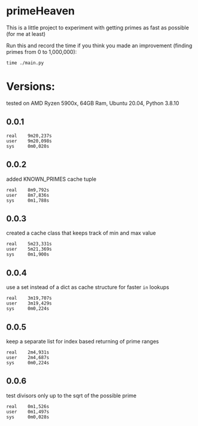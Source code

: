 # primeHeaven

This is a little project to experiment with getting primes as fast as possible (for me at least)

Run this and record the time if you think you made an improvement (finding primes from 0 to 1,000,000):
```
time ./main.py
```

# Versions:
tested on AMD Ryzen 5900x, 64GB Ram, Ubuntu 20.04, Python 3.8.10
## 0.0.1
```
real    9m20,237s
user    9m20,098s
sys     0m0,020s
```
## 0.0.2
added KNOWN_PRIMES cache tuple
```
real    8m9,792s
user    8m7,836s
sys     0m1,788s
```
## 0.0.3
created a cache class that keeps track of min and max value
```
real    5m23,331s
user    5m21,369s
sys     0m1,900s
```
## 0.0.4
use a set instead of a dict as cache structure for faster `in` lookups
```
real    3m19,707s
user    3m19,429s
sys     0m0,224s
```
## 0.0.5
keep a separate list for index based returning of prime ranges
```
real    2m4,931s
user    2m4,687s
sys     0m0,224s
```
## 0.0.6
test divisors only up to the sqrt of the possible prime
```
real    0m1,526s
user    0m1,497s
sys     0m0,028s
```